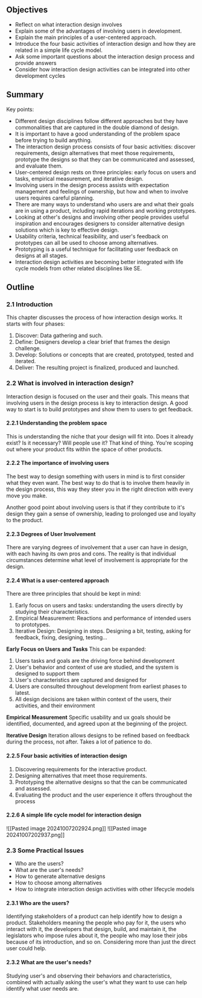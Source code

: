 ## Objectives
- Reflect on what interaction design involves
- Explain some of the advantages of involving users in development.
- Explain the main principles of a user-centered approach.
- Introduce the four basic activities of interaction design and how they are related in a simple life cycle model.
- Ask some important questions about the interaction design process and provide answers
- Consider how interaction design activities can be integrated into other development cycles

## Summary
Key points:
- Different design disciplines follow different approaches but they have commonalities that are captured in the double diamond of design.
- It is important to have a good understanding of the problem space before trying to build anything.
- The interaction design process consists of four basic activities: discover requirements, design alternatives that meet those requirements, prototype the designs so that they can be communicated and assessed, and evaluate them. 
- User-centered design rests on three principles: early focus on users and tasks, empirical measurement, and iterative design. 
- Involving users in the design process assists with expectation management and feelings of ownership, but how and when to involve users requires careful planning.
- There are many ways to understand who users are and what their goals are in using a product, including rapid iterations and working prototypes.
- Looking at other's designs and involving other people provides useful inspiration and encourages designers to consider alternative design solutions which is key to effective design.
- Usability criteria, technical feasibility, and user's feedback on prototypes can all be used to choose among alternatives.
- Prototyping is a useful technique for facilitating user feedback on designs at all stages.
- Interaction design activities are becoming better integrated with life cycle models from other related disciplines like SE. 

## Outline
### 2.1 Introduction
This chapter discusses the process of how interaction design works. It starts with four phases:
1. Discover: Data gathering and such.
2. Define: Designers develop a clear brief that frames the design challenge.
3. Develop: Solutions or concepts that are created, prototyped, tested and iterated.
4. Deliver: The resulting project is finalized, produced and launched.
### 2.2 What is involved in interaction design?
Interaction design is focused on the user and their goals. This means that involving users in the design process is key to interaction design. A good way to start is to build prototypes and show them to users to get feedback.
#### 2.2.1 Understanding the problem space
This is understanding the niche that your design will fit into. Does it already exist? Is it necessary? Will people use it? That kind of thing. You're scoping out where your product fits within the space of other products.

#### 2.2.2 The importance of involving users
The best way to design something with users in mind is to first consider what they even want. The best way to do that is to involve them heavily in the design process, this way they steer you in the right direction with every move you make. 

Another good point about involving users is that if they contribute to it's design they gain a sense of ownership, leading to prolonged use and loyalty to the product.

#### 2.2.3 Degrees of User Involvement
There are varying degrees of involvement that a user can have in design, with each having its own pros and cons. The reality is that individual circumstances determine what level of involvement is appropriate for the design.

#### 2.2.4 What is a user-centered approach
There are three principles that should be kept in mind:
1. Early focus on users and tasks: understanding the users directly by studying their characteristics. 
2. Empirical Measurement: Reactions and performance of intended users to prototypes.
3. Iterative Design: Designing in steps. Designing a bit, testing, asking for feedback, fixing, designing, testing...

**Early Focus on Users and Tasks**
This can be expanded:
1. Users tasks and goals are the driving force behind development
2. User's behavior and context of use are studied, and the system is designed to support them
3. User's characteristics are captured and designed for
4. Users are consulted throughout development from earliest phases to latest.
5. All design decisions are taken within context of the users, their activities, and their environment

**Empirical Measurement**
Specific usability and ux goals should be identified, documented, and agreed upon at the beginning of the project.

**Iterative Design**
Iteration allows designs to be refined based on feedback during the process, not after. Takes a lot of patience to do. 

#### 2.2.5 Four basic activities of interaction design
1. Discovering requirements for the interactive product.
2. Designing alternatives that meet those requirements.
3. Prototyping the alternative designs so that the can be communicated and assessed. 
4. Evaluating the product and the user experience it offers throughout the process

#### 2.2.6 A simple life cycle model for interaction design
![[Pasted image 20241007202924.png]]
![[Pasted image 20241007202937.png]]
### 2.3 Some Practical Issues
- Who are the users?
- What are the user's needs?
- How to generate alternative designs
- How to choose among alternatives
- How to integrate interaction design activities with other lifecycle models

#### 2.3.1 Who are the users?
Identifying stakeholders of a product can help identify how to design a product. Stakeholders meaning the people who pay for it, the users who interact with it, the developers that design, build, and maintain it, the legislators who impose rules about it, the people who may lose their jobs because of its introduction, and so on. Considering more than just the direct user could help. 

#### 2.3.2 What are the user's needs?
Studying user's and observing their behaviors and characteristics, combined with actually asking the user's what they want to use can help identify what user needs are.